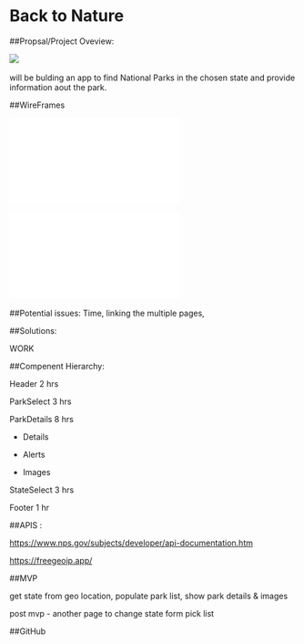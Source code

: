 # Back to Nature

##Propsal/Project Oveview:


![](https://media.giphy.com/media/3NeRncMrUNb8astzVy/giphy.gif)

will be bulding an app to find National Parks in the chosen state and provide information aout the park.


##WireFrames



![](wireframes/wireframe1.pdf)

![](wireframes/wireframe2.pdf)




##Potential issues: 
Time, linking the multiple pages,

##Solutions: 

WORK

##Compenent Hierarchy:

Header           2 hrs

ParkSelect       3 hrs
 
ParkDetails      8 hrs

*    Details
   
*    Alerts
 
*    Images

StateSelect      3 hrs   

Footer				1 hr


##APIS :

https://www.nps.gov/subjects/developer/api-documentation.htm

https://freegeoip.app/

##MVP

get state from geo location, populate park list,
show park details & images

post mvp - another page to change state form pick list




##GitHub




